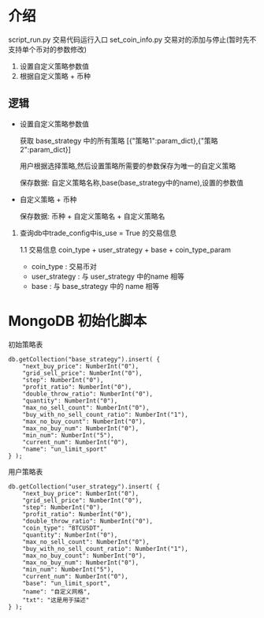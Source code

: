 # 介绍
script_run.py 交易代码运行入口
set_coin_info.py 交易对的添加与停止(暂时先不支持单个币对的参数修改)

1. 设置自定义策略参数值
2. 根据自定义策略 + 币种

## 逻辑

- 设置自定义策略参数值
    
    获取 base_strategy 中的所有策略 [{"策略1":param_dict},{"策略2":param_dict}]
    
    用户根据选择策略,然后设置策略所需要的参数保存为唯一的自定义策略
    
    保存数据: 自定义策略名称,base(base_strategy中的name),设置的参数值
    
- 自定义策略 + 币种
    
    保存数据: 币种 + 自定义策略名 + 自定义策略名



1. 查询db中trade_config中is_use = True 的交易信息

    1.1 交易信息 coin_type  + user_strategy + base + coin_type_param
    
    - coin_type : 交易币对
    - user_strategy : 与 user_strategy 中的name 相等
    - base : 与 base_strategy 中的 name 相等
    





# MongoDB 初始化脚本

初始策略表
```mongojs
db.getCollection("base_strategy").insert( {
    "next_buy_price": NumberInt("0"),
    "grid_sell_price": NumberInt("0"),
    "step": NumberInt("0"),
    "profit_ratio": NumberInt("0"),
    "double_throw_ratio": NumberInt("0"),
    "quantity": NumberInt("0"),
    "max_no_sell_count": NumberInt("0"),
    "buy_with_no_sell_count_ratio": NumberInt("1"),
    "max_no_buy_count": NumberInt("0"),
    "max_no_buy_num": NumberInt("0"),
    "min_num": NumberInt("5"),
    "current_num": NumberInt("0"),
    "name": "un_limit_sport"
} );

```
用户策略表
```mongojs
db.getCollection("user_strategy").insert( {
    "next_buy_price": NumberInt("0"),
    "grid_sell_price": NumberInt("0"),
    "step": NumberInt("0"),
    "profit_ratio": NumberInt("0"),
    "double_throw_ratio": NumberInt("0"),
    "coin_type": "BTCUSDT",
    "quantity": NumberInt("0"),
    "max_no_sell_count": NumberInt("0"),
    "buy_with_no_sell_count_ratio": NumberInt("1"),
    "max_no_buy_count": NumberInt("0"),
    "max_no_buy_num": NumberInt("0"),
    "min_num": NumberInt("5"),
    "current_num": NumberInt("0"),
    "base": "un_limit_sport",
    "name": "自定义网格",
    "txt": "这是用于描述"
} );
```